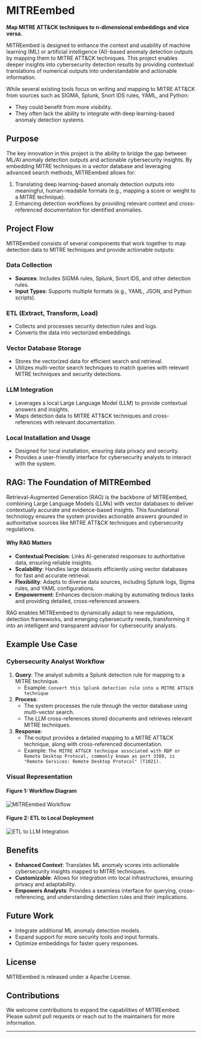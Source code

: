 # MITREembed

**Map MITRE ATT&CK techniques to n-dimensional embeddings and vice versa.**

MITREembed is designed to enhance the context and usability of machine learning (ML) or artificial intelligence (AI)-based anomaly detection outputs by mapping them to MITRE ATT&CK techniques. This project enables deeper insights into cybersecurity detection results by providing contextual translations of numerical outputs into understandable and actionable information. 

While several existing tools focus on writing and mapping to MITRE ATT&CK from sources such as SIGMA, Splunk, Snort IDS rules, YAML, and Python:
- They could benefit from more visibility.
- They often lack the ability to integrate with deep learning-based anomaly detection systems.

## Purpose

The key innovation in this project is the ability to bridge the gap between ML/AI anomaly detection outputs and actionable cybersecurity insights. By embedding MITRE techniques in a vector database and leveraging advanced search methods, MITREembed allows for:
1. Translating deep learning-based anomaly detection outputs into meaningful, human-readable formats (e.g., mapping a score or weight to a MITRE technique).
2. Enhancing detection workflows by providing relevant context and cross-referenced documentation for identified anomalies.

## Project Flow

MITREembed consists of several components that work together to map detection data to MITRE techniques and provide actionable outputs:

### Data Collection
- **Sources**: Includes SIGMA rules, Splunk, Snort IDS, and other detection rules.
- **Input Types**: Supports multiple formats (e.g., YAML, JSON, and Python scripts).

### ETL (Extract, Transform, Load)
- Collects and processes security detection rules and logs.
- Converts the data into vectorized embeddings.

### Vector Database Storage
- Stores the vectorized data for efficient search and retrieval.
- Utilizes multi-vector search techniques to match queries with relevant MITRE techniques and security detections.

### LLM Integration
- Leverages a local Large Language Model (LLM) to provide contextual answers and insights.
- Maps detection data to MITRE ATT&CK techniques and cross-references with relevant documentation.

### Local Installation and Usage
- Designed for local installation, ensuring data privacy and security.
- Provides a user-friendly interface for cybersecurity analysts to interact with the system.

## **RAG: The Foundation of MITREembed**

Retrieval-Augmented Generation (RAG) is the backbone of MITREembed, combining Large Language Models (LLMs) with vector databases to deliver contextually accurate and evidence-based insights. This foundational technology ensures the system provides actionable answers grounded in authoritative sources like MITRE ATT&CK techniques and cybersecurity regulations.

#### **Why RAG Matters**
- **Contextual Precision**: Links AI-generated responses to authoritative data, ensuring reliable insights.
- **Scalability**: Handles large datasets efficiently using vector databases for fast and accurate retrieval.
- **Flexibility**: Adapts to diverse data sources, including Splunk logs, Sigma rules, and YAML configurations.
- **Empowerment**: Enhances decision-making by automating tedious tasks and providing detailed, cross-referenced answers.

RAG enables MITREembed to dynamically adapt to new regulations, detection frameworks, and emerging cybersecurity needs, transforming it into an intelligent and transparent advisor for cybersecurity analysts.

## Example Use Case

### Cybersecurity Analyst Workflow
1. **Query**: The analyst submits a Splunk detection rule for mapping to a MITRE technique.
   - Example: `Convert this Splunk detection rule into a MITRE ATT&CK technique`
2. **Process**: 
   - The system processes the rule through the vector database using multi-vector search.
   - The LLM cross-references stored documents and retrieves relevant MITRE techniques.
3. **Response**: 
   - The output provides a detailed mapping to a MITRE ATT&CK technique, along with cross-referenced documentation.
   - Example: `The MITRE ATT&CK technique associated with RDP or Remote Desktop Protocol, commonly known as port 3389, is "Remote Services: Remote Desktop Protocol" (T1021).`

### Visual Representation
#### Figure 1: Workflow Diagram
![MITREembed Workflow](https://github.com/deepsecoss/MITREembed/assets/7229755/b2437797-4055-4e80-b021-58ffe003551d)

#### Figure 2: ETL to Local Deployment
![ETL to LLM Integration](https://github.com/deepsecoss/MITREembed/assets/7229755/54c7d129-f40a-4c04-82c7-6f14c2275233)

## Benefits
- **Enhanced Context**: Translates ML anomaly scores into actionable cybersecurity insights mapped to MITRE techniques.
- **Customizable**: Allows for integration into local infrastructures, ensuring privacy and adaptability.
- **Empowers Analysts**: Provides a seamless interface for querying, cross-referencing, and understanding detection rules and their implications.

## Future Work
- Integrate additional ML anomaly detection models.
- Expand support for more security tools and input formats.
- Optimize embeddings for faster query responses.

## License
MITREembed is released under a Apache License.

## Contributions
We welcome contributions to expand the capabilities of MITREembed. Please submit pull requests or reach out to the maintainers for more information.

---

